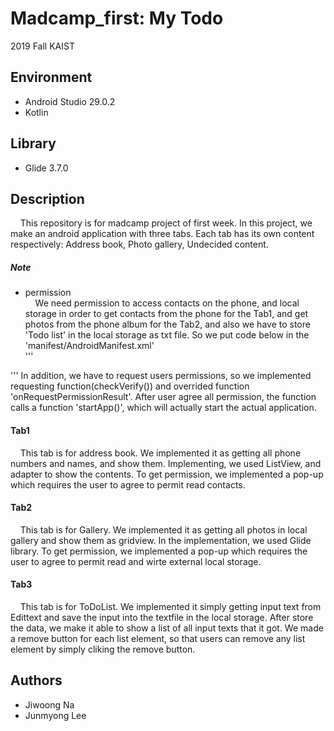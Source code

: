 # Madcamp_first: My Todo
2019 Fall KAIST  

## Environment
- Android Studio 29.0.2
- Kotlin

## Library
- Glide 3.7.0

## Description  
&nbsp;&nbsp;&nbsp;&nbsp;This repository is for madcamp project of first week. In this project, we make an android application with three tabs. Each tab has its own content respectively: Address book, Photo gallery, Undecided content.  
##### Note
- permission  
&nbsp;&nbsp;&nbsp;&nbsp;We need permission to access contacts on the phone, and local storage in order to get contacts from the phone for the Tab1, and get photos from the phone album for the Tab2, and also we have to store 'Todo list' in the local storage as txt file. So we put code below in the 'manifest/AndroidManifest.xml'  
'''
<uses-permission android:name="android.permission.READ_CONTACTS"/>
<uses-permission android:name="android.permission.READ_EXTERNAL_STORAGE"/>
<uses-permission android:name="android.permission.WRITE_EXTERNAL_STORAGE"/>
'''
In addition, we have to request users permissions, so we implemented requesting function(checkVerify()) and overrided function 'onRequestPermissionResult'. After user agree all permission, the function calls a function 'startApp()', which will actually start the actual application.  

  
#### Tab1
&nbsp;&nbsp;&nbsp;&nbsp;This tab is for address book. We implemented it as getting all phone numbers and names, and show them. Implementing, we used ListView, and adapter to show the contents. To get permission, we implemented a pop-up which requires the user to
agree to permit read contacts.  
  
    
#### Tab2
&nbsp;&nbsp;&nbsp;&nbsp;This tab is for Gallery. We implemented it as getting all photos in local gallery and show them as gridview. In the implementation, we used Glide library. To get permission, we implemented a pop-up which requires the user to agree to permit read and wirte external local storage. 
  
  
#### Tab3
&nbsp;&nbsp;&nbsp;&nbsp;This tab is for ToDoList. We implemented it simply getting input text from Edittext and save the input into the textfile in the local storage. After store the data, we make it able to show a list of all input texts that it got. We made a remove button for each list element, so that users can remove any list element by simply cliking the remove button.
  
    
    
## Authors
- Jiwoong Na
- Junmyong Lee

